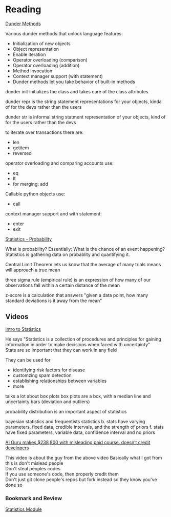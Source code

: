# Reading

[Dunder Methods](https://dbader.org/blog/python-dunder-methods)

Various dunder methods that unlock language features: 

* Initialization of new objects
* Object representation
* Enable iteration
* Operator overloading (comparison)
* Operator overloading (addition)
* Method invocation
* Context manager support (with statement)
* Dunder methods let you take behavior of built-in methods

dunder init initializes the class and takes care of the class attributes 

dunder repr is the string statement representations for your objects, kinda of for the devs rather than the users

dunder str is informal string statment representation of your objects, kind of for the users rather than the devs


to iterate over transactions there are: 

* len
* getitem
* reversed

operator overloading and comparing accounts use: 

* eq
* lt
* for merging: add


Callable python objects use:

* call

context manager support and with statement:

* enter
* exit




[Statistics - Probability](https://www.dataquest.io/blog/basic-statistics-in-python-probability/)

What is probability? 
Essentially: What is the chance of an event happening?
Statistics is gathering data on probablity and quantifying it. 

Central Limit Theorem lets us know that the average of many trials means will approach a true mean

three sigma rule (empirical rule) is an expression of how many of our observations fall within a certain distance of the mean

z-score is a calculation that answers "given a data point, how many standard deviations is it away from the mean"



## Videos

[Intro to Statistics](https://www.youtube.com/watch?v=MdHtK7CWpCQ)

He says "Statistics is a collection of procedures and principles for gaining information in order to make decisions when faced with uncertainty"  
Stats are so important that they can work in any field  

They can be used for 

* identifying risk factors for disease
* customzing spam detection
* establishing relationships between variables
* more

talks a lot about box plots
box plots are a box, with a median line and uncertainty bars (deviation and outliers)

probability distribution is an important aspect of statistics 

bayesian statistics and frequentists statistics
b. stats have varying parameters, fixed data, credible intervals, and the strength of priors
f. stats have fixed parameters, variable data, confidence interval and no priors


[AI Guru makes $238,800 with misleading paid course. doesn’t credit developers](https://www.youtube.com/watch?v=7jmBE4yPrOs)

This video is about  the guy from the above video
Basically what I got from this is don't mislead people   
Don't steal peoples codes   
If you use someone's code, then properly credit them   
Don't just git clone people's repos but fork instead so they know you've done so   

### Bookmark and Review

[Statistics Module](https://docs.python.org/3/library/statistics.html)
